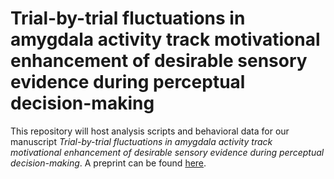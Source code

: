# Trial-by-trial fluctuations in amygdala activity track motivational enhancement of desirable sensory evidence during perceptual decision-making

This repository will host analysis scripts and behavioral data for our manuscript _Trial-by-trial fluctuations in amygdala activity track motivational enhancement of desirable sensory evidence during perceptual decision-making_. A preprint can be found [here](https://www.biorxiv.org/content/10.1101/2021.12.03.471135v2).
